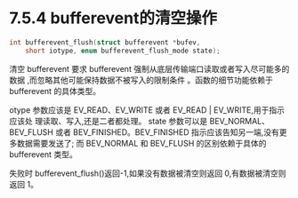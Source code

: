 # 7.5.4 bufferevent的清空操作

```cpp
int bufferevent_flush(struct bufferevent *bufev,
    short iotype, enum bufferevent_flush_mode state);
```

清空 bufferevent 要求 bufferevent 强制从底层传输端口读取或者写入尽可能多的数据 ,而忽略其他可能保持数据不被写入的限制条件 。函数的细节功能依赖于 bufferevent 的具体类型。


otype 参数应该是 EV_READ、EV_WRITE 或者 EV_READ | EV_WRITE,用于指示应该处 理读取、写入,还是二者都处理。 state 参数可以是 BEV_NORMAL、BEV_FLUSH 或者 BEV_FINISHED。BEV_FINISHED 指示应该告知另一端,没有更多数据需要发送了; 而 BEV_NORMAL 和 BEV_FLUSH 的区别依赖于具体的 bufferevent 类型。


失败时 bufferevent_flush()返回-1,如果没有数据被清空则返回 0,有数据被清空则返回 1。